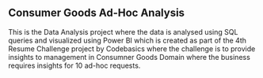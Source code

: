 Consumer Goods Ad-Hoc Analysis
------------------------------
This is the Data Analysis project where the data is analysed using SQL queries and visualized using Power BI which is created as part of the 4th Resume Challenge project by Codebasics
where the challenge is to provide insights to management in Consumner Goods Domain where the business requires insights for 10 ad-hoc requests.
